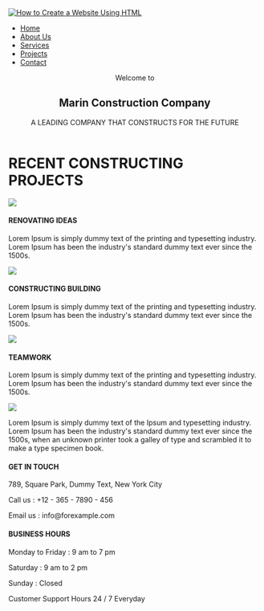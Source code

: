 <!DOCTYPE html>
<html>
<head>
<meta charset="utf-8">
<meta name="viewport" content="width=device-width, initial-scale=1">
<title>Marin Constructions</title>
</head>
<body>
</body>
</html>
<div id="main">
<!--navigation menu -->
<nav id="menu" class="navbar-default navbar">
<div id="menu_inner_in">
<div id="navigationmenu">
<div class="menu_logo">
<a href="#" target="_self">
<img src="images/menulogo.png" alt="How to Create a Website Using HTML" />
</a>
</div>
<div class="menu-center collapse navbar-collapse">
<ul class="menu_items nav navbar-nav navbar-right">
<li class="menu_items_parent dropdown active">
<a href="home.html" class="menu_items_parent_link_active">
<span class="menuchildicon"></span>Home</a>
</li> <!-- main menu list closing -->
<li class="menu_items_parent dropdown">
<a href="about-us.html" class="menu_items_parent_link">
<span class="menuchildicon"></span>About Us</a></li> <!-- main menu list closing -->
<li class="menu_items_parent dropdown">
<a href="services.html" class="menu_items_parent_link">
<span class="menuchildicon"></span>Services</a></li> <!-- main menu list closing -->
<li class="menu_items_parent dropdown">
<a href="projects.html" class="menu_items_parent_link">
<span class="menuchildicon"></span>Projects</a></li> <!-- main menu list closing -->
<li class="menu_items_parent dropdown">
<a href="contact.html" class="menu_items_parent_link">
<span class="menuchildicon"></span>Contact</a></li> <!-- main menu list closing -->
</ul>
</div>
</div>
</div>
</nav>
<header id="header">
<div id="header_inner">
<div class="header-position">
<p>Welcome to</p>
<h2>Marin Construction Company</h2>
<p>A LEADING COMPANY THAT CONSTRUCTS FOR THE FUTURE</p>
</div>
</div>
</header>
<div class="page-content container">
<div class="content-section">
    <div class="ttr_index_html_row1 row">
<div class="section-heading">
<h1>RECENT CONSTRUCTING PROJECTS</h1></div>
<div class="column-row">
<div class="section-column">
<div class="html_content">
<div class="img-content">
<img style="max-height:533px;max-width:800px;" src="images/0.jpg"></div>
<div class="column-content"><h4>RENOVATING IDEAS</h4>
<p>Lorem Ipsum is simply dummy text of the printing and typesetting industry. 
Lorem Ipsum has been the industry's standard dummy text ever since the 1500s.</p></div>
</div>
</div>
<div class="section-column">
<div class="html_content">
<div class="img-content">
<img style="max-height:533px;max-width:800px;" src="images/1.jpg"></div>
<div class="column-content">
<h4>CONSTRUCTING BUILDING</h4>
<p>Lorem Ipsum is simply dummy text of the printing and typesetting industry.
 Lorem Ipsum has been the industry's standard dummy text ever since the 1500s.</p></div>
</div>
</div>

<div class="section-column">
<div class="html_content">
<div class="img-content">
<img style="max-height:533px;max-width:800px;" src="images/2.jpg"></div>
<div class="column-content">
<h4>TEAMWORK</h4>
<p>Lorem Ipsum is simply dummy text of the printing and typesetting industry.
 Lorem Ipsum has been the industry's standard dummy text ever since the 1500s.</p></div>
</div>
</div>
</div>
</div></div></div>
<footer id="footer">
<div class="footer_html_row0 row">
<div class="container">
<div class="footer-column">
<div class="footer-img">
<img style="max-height:50px;max-width:175px;" src="images/18.png"></div>
<div class="footer-content">
<p>Lorem Ipsum is simply dummy text of the Ipsum and typesetting industry.
Lorem Ipsum has been the industry's standard dummy text ever since the 1500s, 
when an unknown printer took a galley of type and scrambled it to make a type 
specimen book.</p> </div>
</div>
<div class="footer-column">
<div class="footer-content">
<h4>GET IN TOUCH</h4><p>789, Square Park, Dummy Text, New York City</p>
<p>Call us : +12 - 365 - 7890 - 456</p><p>Email us : info@forexample.com</p></div>
</div>
<div class="footer-column">
<div class="footer-content"><h4>BUSINESS HOURS</h4><p>Monday to Friday : 9 am to 7 pm</p> 
<p>Saturday : 9 am to 2 pm</p><p>Sunday : Closed</p>
<p>Customer Support Hours 24 / 7 Everyday</p></div>
</div>
</div>
</div>
</footer>
</div><!--- page wrapper id close here --->
</body>
</html>
